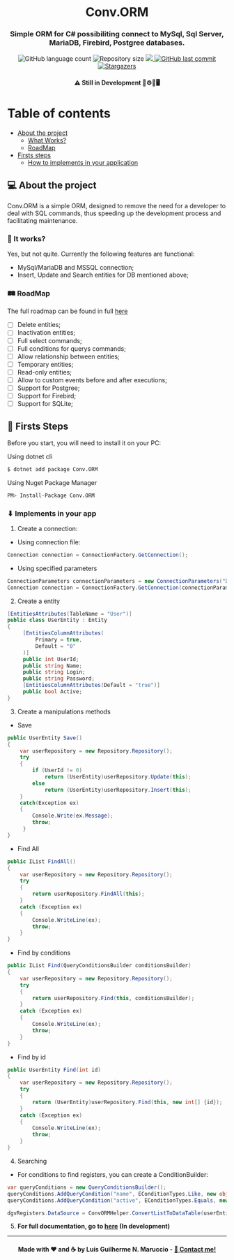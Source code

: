 <h1 align="center">
    Conv.ORM
</h1>

<h3 align="center">
    Simple ORM for C# possibiliting connect to MySql, Sql Server, MariaDB, Firebird, Postgree databases.
</h3>

<p align="center">
  <img alt="GitHub language count" src="https://img.shields.io/github/languages/count/ConvORM/Conv.ORM.NET5?color=%2304D361">

  <img alt="Repository size" src="https://img.shields.io/github/repo-size/ConvORM/Conv.ORM.NET5">
  
  <a href="https://www.nuget.org/packages/Conv.ORM">
    <img src="https://img.shields.io/nuget/vpre/Conv.ORM.svg">
  </a>
  
  <a href="https://github.com/ConvORM/Conv.ORM.NET5/commits/develop">
    <img alt="GitHub last commit" src="https://img.shields.io/github/last-commit/ConvORM/Conv.ORM.NET5">
  </a>
    
   <a href="https://github.com/ConvORM/Conv.ORM.NET5stargazers">
    <img alt="Stargazers" src="https://img.shields.io/github/stars/ConvORM/Conv.ORM.NET5?style=social">
  </a>
  
 
</p>

<h4 align="center">
    ⚠ Still in Development 🚧⚙🔧🖥
</h4>

Table of contents
=================
<!--ts-->
   * [About the project](#-about-the-project)
     * [What Works?](#-what-works)
     * [RoadMap](#-roadmap)
   * [Firsts steps](#-firsts-steps)
     * [How to implements in your application](#user-content--implements-in-your-app)
<!--te-->

## 💻 About the project
Conv.ORM is a simple ORM, designed to remove the need for a developer to deal with SQL commands, thus speeding up the development process and facilitating maintenance.

### 🚧 It works?
Yes, but not quite. Currently the following features are functional:
* MySql/MariaDB and MSSQL connection;
* Insert, Update and Search entities for DB mentioned above;

### 🛤 RoadMap
The full roadmap can be found in full [here](https://github.com/ConvORM/Conv.ORM.NET5/projects/1)
- [ ] Delete entities;
- [ ] Inactivation entities;
- [ ] Full select commands;
- [ ] Full conditions for querys commands;
- [ ] Allow relationship between entities;
- [ ] Temporary entities;
- [ ] Read-only entities;
- [ ] Allow to custom events before and after executions;
- [ ] Support for Postgree;
- [ ] Support for Firebird;
- [ ] Support for SQLite;

## 🧭 Firsts Steps
Before you start, you will need to install it on your PC:

Using dotnet cli
```sh
$ dotnet add package Conv.ORM
```

Using Nuget Package Manager
```sh
PM> Install-Package Conv.ORM
```

### ⬇ Implements in your app
1. Create a connection:
  - Using connection file:
```cs
Connection connection = ConnectionFactory.GetConnection();
```
  - Using specified parameters
```cs
ConnectionParameters connectionParameters = new ConnectionParameters("Default", EConnectionDriverTypes.ecdtMySql, "127.0.0.1", "3306", "databaseTest", "root", "123456");
Connection connection = ConnectionFactory.GetConnection(connectionParameters);
```

2. Create a entity
```cs
[EntitiesAttributes(TableName = "User")]
public class UserEntity : Entity
{
     [EntitiesColumnAttributes(
         Primary = true,
         Default = "0"
     )]
     public int UserId;
     public string Name;
     public string Login;
     public string Password;
     [EntitiesColumnAttributes(Default = "true")]
     public bool Active;
}
```     

3. Create a manipulations methods
  - Save
```cs
public UserEntity Save()
{
    var userRepository = new Repository.Repository();
    try
    {
        if (UserId != 0)
            return (UserEntity)userRepository.Update(this);
        else
            return (UserEntity)userRepository.Insert(this);
    }
    catch(Exception ex)
    {
        Console.Write(ex.Message);
        throw;
     }
}
```
  - Find All
```cs
public IList FindAll()
{
    var userRepository = new Repository.Repository();
    try
    {
        return userRepository.FindAll(this);
    }
    catch (Exception ex)
    {
        Console.WriteLine(ex);
        throw;
    }
}
``` 
  - Find by conditions
```cs
public IList Find(QueryConditionsBuilder conditionsBuilder)
{
    var userRepository = new Repository.Repository();
    try
    {
        return userRepository.Find(this, conditionsBuilder);
    }
    catch (Exception ex)
    {
        Console.WriteLine(ex);
        throw;
    }
}
``` 
  - Find by id
```cs
public UserEntity Find(int id)
{
    var userRepository = new Repository.Repository();
    try
    {
        return (UserEntity)userRepository.Find(this, new int[] {id});
    }
    catch (Exception ex)
    {
        Console.WriteLine(ex);
        throw;
    }
}
``` 
4. Searching
  - For conditions to find registers, you can create a ConditionBuilder:
  ```cs
var queryConditions = new QueryConditionsBuilder();
queryConditions.AddQueryCondition("name", EConditionTypes.Like, new object[] {"%" + txtTextToSearch.Text + "%"});
queryConditions.AddQueryCondition("active", EConditionTypes.Equals, new object[] { rbOnlyActives.Checked ? 1 : 0 });

dgvRegisters.DataSource = ConvORMHelper.ConvertListToDataTable(userEntity.Find(queryConditions));
``` 
5. **For full documentation, go to [here](https://convorm.tech) (In development)**

------
<h4 align="center">
    Made with ❤ and ☕ by Luís Guilherme N. Maruccio - <a href="https://www.linkedin.com/in/luismaruccio/">👋 Contact me!</a<
</h4>
